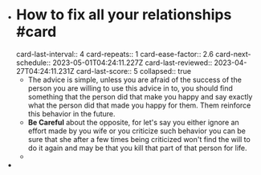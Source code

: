 - # How to fix all your relationships #card
  card-last-interval:: 4
  card-repeats:: 1
  card-ease-factor:: 2.6
  card-next-schedule:: 2023-05-01T04:24:11.227Z
  card-last-reviewed:: 2023-04-27T04:24:11.231Z
  card-last-score:: 5
  collapsed:: true
	- The advice is simple, unless you are afraid of the success of the person you are willing to use this advice in to, you should find something that the person did that make you happy and say exactly what the person did that  made you happy for them. Them reinforce this behavior in the future.
	- **Be Careful** about the opposite, for let's say you either ignore an effort made by you wife or you  criticize such behavior you can be sure that she after a few times being criticized won't find the will to do it again and may be that you kill that part of that person for life.
	-
-